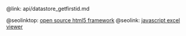 @link: api/datastore_getfirstid.md

@seolinktop: [open source html5 framework](https://webix.com)
@seolink: [javascript excel viewer](https://webix.com/widget/excel_viewer/)